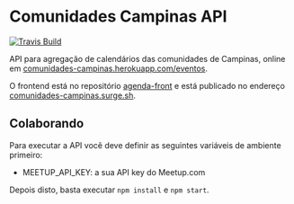 # Comunidades Campinas API

[![Travis Build][travis-image]][travis-url]

API para agregação de calendários das comunidades de Campinas, online em [comunidades-campinas.herokuapp.com/eventos](https://comunidades-campinas.herokuapp.com/eventos).

O frontend está no repositório [agenda-front](https://github.com/comunidadescampinas/agenda-front) e está publicado no endereço [comunidades-campinas.surge.sh](https://comunidades-campinas.surge.sh/).

[travis-url]: https://travis-ci.org/comunidadescampinas/agenda-api
[travis-image]: https://api.travis-ci.org/comunidadescampinas/agenda-api.svg

## Colaborando

Para executar a API você deve definir as seguintes variáveis de ambiente primeiro:

* MEETUP_API_KEY: a sua API key do Meetup.com

Depois disto, basta executar `npm install` e `npm start`.
